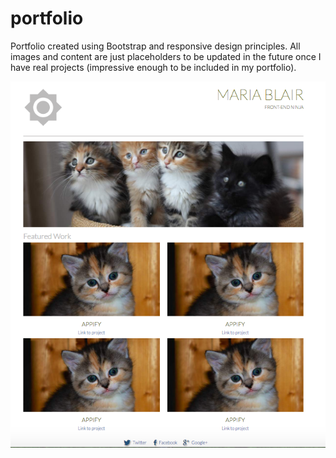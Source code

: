 # portfolio
Portfolio created using Bootstrap and responsive design principles.  All images and content are just placeholders to be updated in the future once I have real projects (impressive enough to be included in my portfolio).  

![alt tag](https://github.com/mashablair/portfolio/blob/master/Screen%20Shot%202016-07-23%20at%209.38.16%20AM.png)

